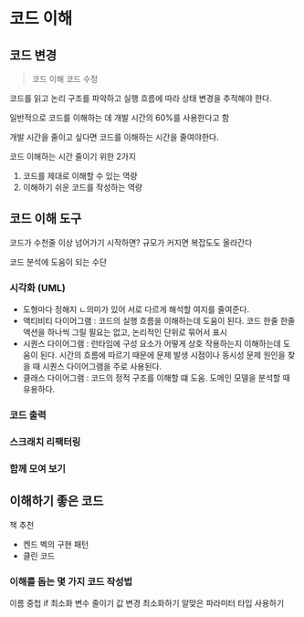 # 코드 이해

## 코드 변경

> 코드 이해
> 코드 수정

코드를 읽고 논리 구조를 파악하고 실행 흐름에 따라 상태 변경을 추적해야 한다.

일반적으로 코드를 이해하는 데 개발 시간의 60%를 사용한다고 함

개발 시간을 줄이고 싶다면 코드를 이해하는 시간을 줄여야한다.

코드 이해하는 시간 줄이기 위한 2가지

1. 코드를 제대로 이해할 수 있는 역량
2. 이해하기 쉬운 코드를 작성하는 역량

## 코드 이해 도구

코드가 수천줄 이상 넘어가기 시작하면?
규모가 커지면 복잡도도 올라간다

코드 분석에 도움이 되는 수단

### 시각화 (UML)

- 도형마다 정해지 ㄴ의미가 있어 서로 다르게 해석할 여지를 줄여준다.
- 액티비티 다이어그램 : 코드의 실행 흐름을 이해하는데 도움이 된다. 코드 한줄 한줄 액션을 하나씩 그릴 필요는 없고, 논리적인 단위로 묶어서 표시
- 시퀀스 다이어그램 : 런타임에 구성 요소가 어떻게 상호 작용하는지 이해하는데 도움이 된다. 시간의 흐름에 따르기 때문에 문제 발생 시점이나 동시성 문제 원인을 찾을 때 시퀀스 다이어그램을 주로 사용된다.
- 클래스 다이어그램 : 코드의 정적 구조를 이해할 떄 도움. 도메인 모델을 분석할 때 유용하다.

### 코드 출력

### 스크래치 리팩터링

### 함께 모여 보기

## 이해하기 좋은 코드

책 추천

- 켄드 벡의 구현 패턴
- 클린 코드

### 이해를 돕는 몇 가지 코드 작성법

이름
중첩 if 최소화
변수 줄이기
값 변경 최소화하기
알맞은 파라미터 타입 사용하기
